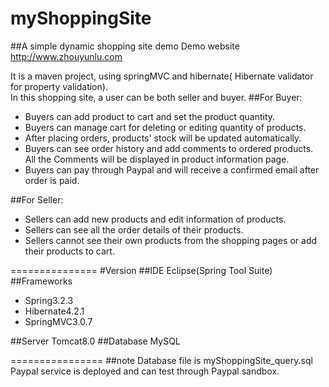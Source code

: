# myShoppingSite

##A simple dynamic shopping site demo
Demo website http://www.zhouyunlu.com


It is a maven project, using springMVC and hibernate( Hibernate validator for property validation).  
In this shopping site, a user can be both seller and buyer. 
##For Buyer:
* Buyers can add product to cart and set the product quantity.
* Buyers can manage cart for deleting or editing quantity of products.
* After placing orders, products' stock will be updated automatically.
* Buyers can see order history and add comments to ordered products. All the Comments will be displayed in product information page.
* Buyers can pay through Paypal and will receive a confirmed email after order is paid.

##For Seller:
* Sellers can add new products and edit information of products.
* Sellers can see all the order details of their products.
* Sellers cannot see their own products from the shopping pages or add their products to cart.

=============== 
#Version
##IDE 
Eclipse(Spring Tool Suite)
##Frameworks
* Spring3.2.3
* Hibernate4.2.1
* SpringMVC3.0.7 

##Server
Tomcat8.0
##Database
MySQL

================
##note 
Database file is myShoppingSite_query.sql 
Paypal service is deployed and can test through Paypal sandbox. 
